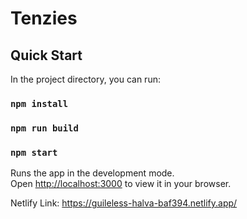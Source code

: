 # Tenzies


## Quick Start

In the project directory, you can run:

### `npm install`

### `npm run build`
### `npm start`
Runs the app in the development mode.\
Open [http://localhost:3000](http://localhost:3000) to view it in your browser.

Netlify Link: https://guileless-halva-baf394.netlify.app/
